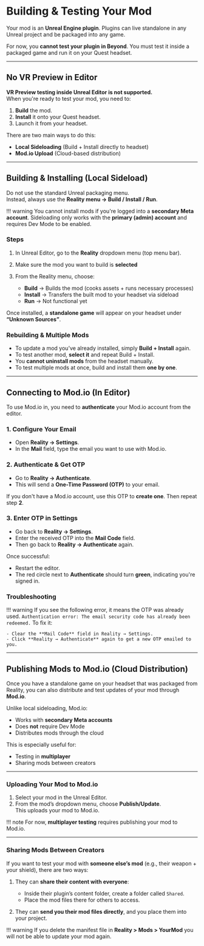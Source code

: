 # Building & Testing Your Mod

Your mod is an **Unreal Engine plugin**. Plugins can live standalone in any Unreal project and be packaged into any game.  

For now, you **cannot test your plugin in Beyond**. You must test it inside a packaged game and run it on your Quest headset.

---

## No VR Preview in Editor

**VR Preview testing inside Unreal Editor is not supported.**  
When you're ready to test your mod, you need to:

1. **Build** the mod.
2. **Install** it onto your Quest headset.
3. Launch it from your headset.

There are two main ways to do this:

- **Local Sideloading** (Build + Install directly to headset)  
- **Mod.io Upload** (Cloud-based distribution)

---

## Building & Installing (Local Sideload)

Do not use the standard Unreal packaging menu.  
Instead, always use the **Reality menu → Build / Install / Run**.

!!! warning
    You cannot install mods if you're logged into a **secondary Meta account**. Sideloading only works with the **primary (admin) account** and requires Dev Mode to be enabled.

### Steps

1. In Unreal Editor, go to the **Reality** dropdown menu (top menu bar).
2. Make sure the mod you want to build is **selected**
3. From the Reality menu, choose:

    - **Build** → Builds the mod (cooks assets + runs necessary processes)  
    - **Install** → Transfers the built mod to your headset via sideload  
    - **Run** → Not functional yet

Once installed, a **standalone game** will appear on your headset under **“Unknown Sources”**.

### Rebuilding & Multiple Mods

- To update a mod you’ve already installed, simply **Build + Install** again.
- To test another mod, **select it** and repeat Build + Install.
- You **cannot uninstall mods** from the headset manually.
- To test multiple mods at once, build and install them **one by one**.

---

## Connecting to Mod.io (In Editor)

To use Mod.io in, you need to **authenticate** your Mod.io account from the editor.

### 1. Configure Your Email

- Open **Reality → Settings**.
- In the **Mail** field, type the email you want to use with Mod.io.

### 2. Authenticate & Get OTP

- Go to **Reality → Authenticate**.  
- This will send a **One-Time Password (OTP)** to your email.

If you don't have a Mod.io account, use this OTP to **create one**. Then repeat step **2**.

### 3. Enter OTP in Settings

- Go back to **Reality → Settings**.
- Enter the received OTP into the **Mail Code** field.
- Then go back to **Reality → Authenticate** again.

Once successful:

- Restart the editor.
- The red circle next to **Authenticate** should turn **green**, indicating you're signed in.

### Troubleshooting

!!! warning
    If you see the following error, it means the OTP was already used. 
    ```
    Authentication error: The email security code has already been redeemed.
    ```
    To fix it:

    - Clear the **Mail Code** field in Reality → Settings.
    - Click **Reality → Authenticate** again to get a new OTP emailed to you.

    
---

## Publishing Mods to Mod.io (Cloud Distribution)

Once you have a standalone game on your headset that was packaged from Reality, you can also distribute and test updates of your mod through **Mod.io**.  

Unlike local sideloading, Mod.io:

- Works with **secondary Meta accounts**
- Does **not** require Dev Mode
- Distributes mods through the cloud

This is especially useful for:

- Testing in **multiplayer**
- Sharing mods between creators

---

### Uploading Your Mod to Mod.io

1. Select your mod in the Unreal Editor.  
2. From the mod’s dropdown menu, choose **Publish/Update**.  
   This uploads your mod to Mod.io.

!!! note
    For now, **multiplayer testing** requires publishing your mod to Mod.io.

---

### Sharing Mods Between Creators

If you want to test your mod with **someone else’s mod** (e.g., their weapon + your shield), there are two ways:

1. They can **share their content with everyone**:
    - Inside their plugin’s content folder, create a folder called `Shared`.
    - Place the mod files there for others to access.

2. They can **send you their mod files directly**, and you place them into your project.

!!! warning
    If you delete the manifest file in **Reality > Mods > YourMod** you will not be able to update your mod again.